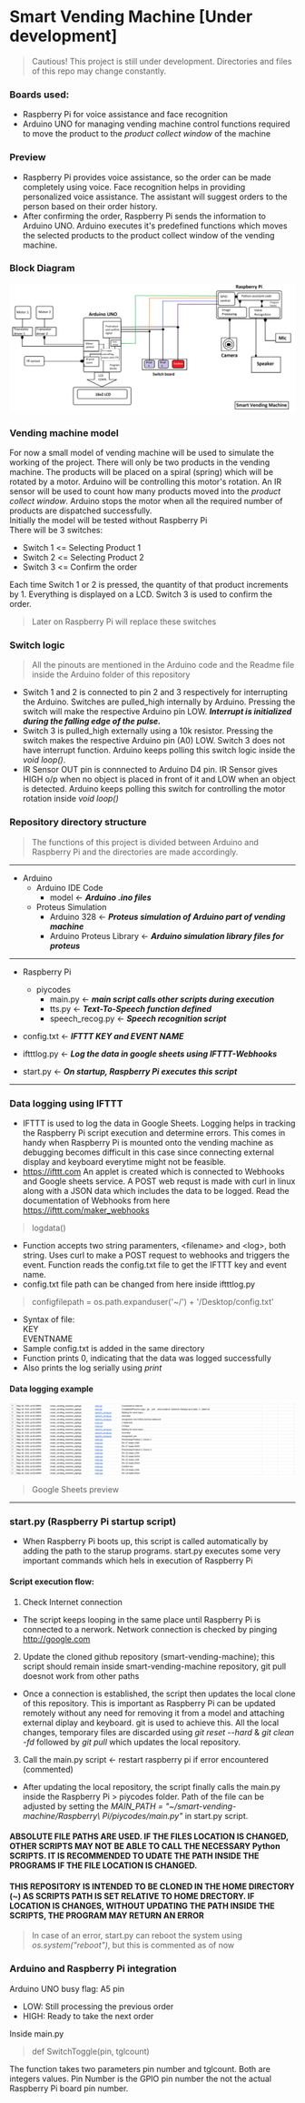 # Smart Vending Machine [Under development]
>Cautious! This project is still under development. Directories and files of this repo may change constantly.
### Boards used:
* Raspberry Pi for voice assistance and face recognition
* Arduino UNO for managing vending machine control functions required to move the product to the *product collect window* of the machine

### Preview
- Raspberry Pi provides voice assistance, so the order can be made completely using voice. Face recognition helps in providing personalized voice assistance. The assistant will suggest orders to the person based on their order history.
- After confirming the order, Raspberry Pi sends the information to Arduino UNO. Arduino executes it's predefined functions which moves the selected products to the product collect window of the vending machine.

### Block Diagram
![BD](https://raw.githubusercontent.com/ashvnv/smart-vending-machine/main/temp/BD2.png)

### Vending machine model ###
For now a small model of vending machine will be used to simulate the working of the project. There will only be two products in the vending machine. The products will be placed on a spiral (spring) which will be rotated by a motor. Arduino will be controlling this motor's rotation. An IR sensor will be used to count how many products moved into the *product collect window*. Arduino stops the motor when all the required number of products are dispatched successfully.\
Initially the model will be tested without Raspberry Pi\
There will be 3 switches:
* Switch 1 <= Selecting Product 1
* Switch 2 <= Selecting Product 2
* Switch 3 <= Confirm the order

Each time Switch 1 or 2 is pressed, the quantity of that product increments by 1. Everything is displayed on a LCD. Switch 3 is used to confirm the order.
> Later on Raspberry Pi will replace these switches

### Switch logic ###
> All the pinouts are mentioned in the Arduino code and the Readme file inside the Arduino folder of this repository
- Switch 1 and 2 is connected to pin 2 and 3 respectively for interrupting the Arduino. Switches are pulled_high internally by Arduino. Pressing the switch will make the respective Arduino pin LOW. ***Interrupt is initialized during the falling edge of the pulse.***
- Switch 3 is pulled_high externally using a 10k resistor. Pressing the switch makes the respective Arduino pin \(A0\) LOW. Switch 3 does not have interrupt function. Arduino keeps polling this switch logic inside the *void loop()*.
- IR Sensor OUT pin is connnected to Arduino D4 pin. IR Sensor gives HIGH o/p when no object is placed in front of it and LOW when an object is detected. Arduino keeps polling this switch for controlling the motor rotation inside *void loop()*

### Repository directory structure ###
> The functions of this project is divided between Arduino and Raspberry Pi and the directories are made accordingly. 
---
* Arduino
  * Arduino IDE Code
    * model <- ***Arduino .ino files***  
  * Proteus Simulation
     * Arduino 328 <- ***Proteus simulation of Arduino part of vending machine***
     * Arduino Proteus Library <- ***Arduino simulation library files for proteus***
---
* Raspberry Pi
  * piycodes
    * main.py <- ***main script calls other scripts during execution***
    * tts.py <- ***Text-To-Speech function defined***
    * speech_recog.py <- ***Speech recognition script***

* config.txt <- ***IFTTT KEY and EVENT NAME***
* iftttlog.py <- ***Log the data in google sheets using IFTTT-Webhooks***
* start.py <- ***On startup, Raspberry Pi executes this script***

---
### Data logging using IFTTT ###
- IFTTT is used to log the data in Google Sheets. Logging helps in tracking the Raspberry Pi script execution and determine errors. This comes in handy when Raspberry Pi is mounted onto the vending machine as debugging becomes difficult in this case since connecting external display and keyboard everytime might not be feasible.
- https://ifttt.com An applet is created which is connected to Webhooks and Google sheets service. A POST web requst is made with curl in linux along with a JSON data which includes the data to be logged. Read the documentation of Webhooks from here https://ifttt.com/maker_webhooks
> logdata()
- Function accepts two string paramenters, \<filename\> and \<log\>, both string. Uses curl to make a POST request to webhooks and triggers the event. Function reads the config.txt file to get the IFTTT key and event name. 
- config.txt file path can be changed from here inside iftttlog.py
> configfilepath = os.path.expanduser('~/') + '/Desktop/config.txt'
- Syntax of file:<br>
KEY<br>
EVENTNAME
 - Sample config.txt is added in the same directory
 - Function prints 0, indicating that the data was logged successfully
 - Also prints the log serially using *print*

#### Data logging example ###
![log](https://raw.githubusercontent.com/ashvnv/smart-vending-machine/main/temp/googlesheet.png)
> Google Sheets preview
---

### start.py (Raspberry Pi startup script) ###
- When Raspberry Pi boots up, this script is called automatically by adding the path to the starup programs. start.py executes some very important commands which hels in execution of Raspberry Pi
#### Script execution flow: ####
1) Check Internet connection
- The script keeps looping in the same place until Raspberry Pi is connected to a nerwork. Network connection is checked by pinging http://google.com

2) Update the cloned github repository (smart-vending-machine); this script should remain inside smart-vending-machine repository, git pull doesnot work from other paths
- Once a connection is established, the script then updates the local clone of this repository. This is important as Raspberry Pi can be updated remotely without any need for removing it from a model and attaching external diplay and keyboard. git is used to achieve this. All the local changes, temporary files are discarded using *git reset --hard* & *git clean -fd* followed by *git pull* which updates the local repository.

3) Call the main.py script <- restart raspberry pi if error encountered (commented)
- After updating the local repository, the script finally calls the main.py inside the Raspberry Pi > piycodes folder. Path of the file can be adjusted by setting the *MAIN_PATH = "~/smart-vending-machine/Raspberry\ Pi/piycodes/main.py"* in start.py script. 

#### ABSOLUTE FILE PATHS ARE USED. IF THE FILES LOCATION IS CHANGED, OTHER SCRIPTS MAY NOT BE ABLE TO CALL THE NECESSARY Python SCRIPTS. IT IS RECOMMENDED TO UDATE THE PATH INSIDE THE PROGRAMS IF THE FILE LOCATION IS CHANGED. ####
#### THIS REPOSITORY IS INTENDED TO BE CLONED IN THE HOME DIRECTORY (~) AS SCRIPTS PATH IS SET RELATIVE TO HOME DRECTORY. IF LOCATION IS CHANGES, WITHOUT UPDATING THE PATH INSIDE THE SCRIPTS, THE PROGRAM MAY RETURN AN ERROR ####
> In case of an error, start.py can reboot the system using *os.system("reboot")*, but this is commented as of now

### Arduino and Raspberry Pi integration ###
Arduino UNO busy flag: A5 pin
* LOW: Still processing the previous order
* HIGH: Ready to take the next order

Inside main.py
> def SwitchToggle(pin, tglcount)

The function takes two parameters pin number and tglcount. Both are integers values. Pin Number is the GPIO pin number the not the actual Raspberry Pi board pin number.
